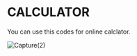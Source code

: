 # CALCULATOR
You can use this codes for online calclator.


![Capture(2)](https://user-images.githubusercontent.com/88277850/132546001-646ec062-5971-4da8-9dbe-455559c843bd.PNG)
